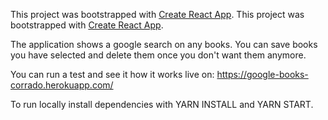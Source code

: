 This project was bootstrapped with [Create React App](https://github.com/facebook/create-react-app).
This project was bootstrapped with [Create React App](https://github.com/facebook/create-react-app).

The application shows a google search on any books. You can save books you have selected and delete them once you don't want them anymore.

You can run a test and see it how it works live on: https://google-books-corrado.herokuapp.com/

To run locally install dependencies with YARN INSTALL and YARN START.
